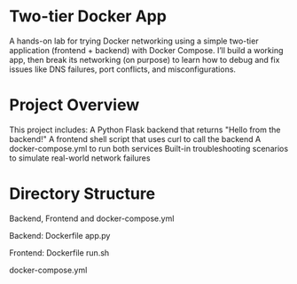 # Two-tier Docker App

A hands-on lab for trying Docker networking using a simple two-tier application (frontend + backend) with Docker Compose.
I’ll build a working app, then break its networking (on purpose) to learn how to debug and fix issues like DNS failures, port conflicts, and misconfigurations.

# Project Overview
This project includes:
A Python Flask backend that returns "Hello from the backend!"
A frontend shell script that uses curl to call the backend
A docker-compose.yml to run both services
Built-in troubleshooting scenarios to simulate real-world network failures

# Directory Structure
Backend, Frontend and docker-compose.yml

Backend:
Dockerfile
app.py

Frontend:
Dockerfile
run.sh

docker-compose.yml
